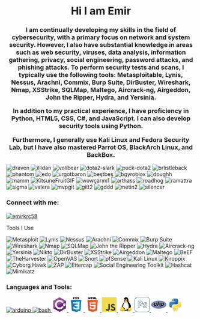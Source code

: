 <h1 align="center">Hi I am Emir</h1>
<h3 align="center">I am continually developing my skills in the field of cybersecurity, with a primary focus on network and system security. However, I also have substantial knowledge in areas such as web security, viruses, data analysis, information gathering, privacy, social engineering, password attacks, and phishing attacks. To perform security tests and scans, I typically use the following tools: Metasploitable, Lynis, Nessus, Arachni, Commix, Burp Suite, DirBuster, Wireshark, Nmap, XSStrike, SQLMap, Maltego, Aircrack-ng, Airgeddon, John the Ripper, Hydra, and Yersinia.

In addition to my practical experience, I have proficiency in Python, HTML5, CSS, C#, and JavaScript. I can also develop security tools using Python.

Furthermore, I generally use Kali Linux and Fedora Security Lab, but I have also mastered Parrot OS, BlackArch Linux, and BackBox.</h3>

![draven](https://github.com/user-attachments/assets/58f4d766-1e56-40f3-9edb-da6cb97a90c0)
![illidan](https://github.com/user-attachments/assets/a42b7037-ad0c-4ef1-8721-3eff99d26fd5)
![volibear](https://github.com/user-attachments/assets/30578318-7428-4bf1-a391-cfb6e2456781)
![dota2-slark](https://github.com/user-attachments/assets/104de0a2-54f2-4b1e-92e1-81d19d732d44)
![puck-dota2](https://github.com/user-attachments/assets/df13b2f9-2877-40cf-9a0b-367535d51e2c)
![brlistleback](https://github.com/user-attachments/assets/8db35df4-db22-4890-ae2f-f00a130f6936)
![phantom](https://github.com/user-attachments/assets/bfde48d2-6806-46a8-a033-d8967c45dd12)
![edo](https://github.com/user-attachments/assets/909aff06-31a5-4bc8-9ae4-2ec0250b6a9f)
![urgotbaron](https://github.com/user-attachments/assets/aca6b5a9-a9f1-400c-85b1-1a42172de0ed) 
![beştbeş](https://github.com/user-attachments/assets/eef7a6d8-975d-4dab-91ab-cf15febea2e6)
![bgyroblox](https://github.com/user-attachments/assets/4b6932a4-4acd-4525-800d-68b478184393)
![doughh](https://github.com/user-attachments/assets/fc1f782c-7845-4880-bcdc-cb71cee8822f)
![mamm](https://github.com/user-attachments/assets/4fd24443-0d15-4a79-b5f4-5dd3af8d048e)
![KitsuneFruitGIF](https://github.com/user-attachments/assets/558cddeb-2cde-40a0-8aad-b6714cea9c30)
![wowçarım1](https://github.com/user-attachments/assets/a5630aad-5c5d-441c-a524-ebd0ef5f29e8)
![arthass](https://github.com/user-attachments/assets/122fdbb9-795b-43dc-a168-c5a6647da761)
![roadhog](https://github.com/user-attachments/assets/add2e8a3-0e05-456b-bd59-ee24fd9c4777)
![ramattra](https://github.com/user-attachments/assets/7590f52c-ecd7-442c-82a7-497a4f2ba234)
![sigma](https://github.com/user-attachments/assets/e907645a-b176-49a7-a561-b19a76189911)
![valera](https://github.com/user-attachments/assets/44623bd4-b57c-4d09-98d8-fa2cdae96809)
![mvpgit](https://github.com/user-attachments/assets/e1e665b4-cccb-4785-a792-e73274aa588d)
![gitt2](https://github.com/user-attachments/assets/43506cf8-1a71-4ad4-b922-1f95a9195602)
![gddd](https://github.com/user-attachments/assets/6c5a5a52-49f2-4641-909b-683435d12a71)
![metin2](https://github.com/user-attachments/assets/01c157a7-e7bd-4088-a409-25b82dd96e1b)
![silencer](https://github.com/user-attachments/assets/5737d691-0ca6-4a80-897a-ef8e2dbd78a3)









<h3 align="left">Connect with me:</h3>
<p align="left">
<a href="https://instagram.com/emirkrc58" target="blank"><img align="center" src="https://raw.githubusercontent.com/rahuldkjain/github-profile-readme-generator/master/src/images/icons/Social/instagram.svg" alt="emirkrc58" height="30" width="40" /></a>
</p>
Tools I Use

![Metasploit](https://img.shields.io/badge/-Metasploit-2C528C?style=flat-square&logo=metasploit&logoColor=white)
![Lynis](https://img.shields.io/badge/-Lynis-333333?style=flat-square&logo=linux&logoColor=white)
![Nessus](https://img.shields.io/badge/-Nessus-00A1E0?style=flat-square&logo=nessus&logoColor=white)
![Arachni](https://img.shields.io/badge/-Arachni-cc0000?style=flat-square&logo=arachni&logoColor=white)
![Commix](https://img.shields.io/badge/-Commix-555555?style=flat-square&logo=linux&logoColor=white)
![Burp Suite](https://img.shields.io/badge/-Burp%20Suite-FE7A16?style=flat-square&logo=burp-suite&logoColor=white)
![Wireshark](https://img.shields.io/badge/-Wireshark-1679A7?style=flat-square&logo=wireshark&logoColor=white)
![Nmap](https://img.shields.io/badge/-Nmap-005B94?style=flat-square&logo=nmap&logoColor=white)
![SQLMap](https://img.shields.io/badge/-SQLMap-yellow?style=flat-square&logo=python&logoColor=white)
![John the Ripper](https://img.shields.io/badge/-John%20the%20Ripper-008080?style=flat-square&logo=linux&logoColor=white)
![Hydra](https://img.shields.io/badge/-Hydra-555555?style=flat-square&logo=linux&logoColor=white)
![Aircrack-ng](https://img.shields.io/badge/-Aircrack--ng-181717?style=flat-square&logo=linux&logoColor=white)
![Yersinia](https://img.shields.io/badge/-Yersinia-005B94?style=flat-square&logo=linux&logoColor=white)
![Nikto](https://img.shields.io/badge/-Nikto-0a0a0a?style=flat-square&logo=nikto&logoColor=white)
![DirBuster](https://img.shields.io/badge/-DirBuster-3776AB?style=flat-square&logo=apache&logoColor=white)
![XSStrike](https://img.shields.io/badge/-XSStrike-007ACC?style=flat-square&logo=javascript&logoColor=white)
![Airgeddon](https://img.shields.io/badge/-Airgeddon-555555?style=flat-square&logo=linux&logoColor=white)
![Maltego](https://img.shields.io/badge/-Maltego-00599C?style=flat-square&logo=maltego&logoColor=white)
![BeEF](https://img.shields.io/badge/-BeEF-fc605e?style=flat-square&logo=beef&logoColor=white)
![TheHarvester](https://img.shields.io/badge/-TheHarvester-333333?style=flat-square&logo=linux&logoColor=white)
![OpenVAS](https://img.shields.io/badge/-OpenVAS-326ce5?style=flat-square&logo=openvas&logoColor=white)
![Snort](https://img.shields.io/badge/-Snort-FF4242?style=flat-square&logo=snort&logoColor=white)
![pfSense](https://img.shields.io/badge/-pfSense-003087?style=flat-square&logo=pfsense&logoColor=white)
![Kali Linux](https://img.shields.io/badge/-Kali%20Linux-557C94?style=flat-square&logo=kali-linux&logoColor=white)
![Knoppix](https://img.shields.io/badge/-Knoppix-003087?style=flat-square&logo=debian&logoColor=white)
![Cyborg Hawk](https://img.shields.io/badge/-Cyborg%20Hawk-00979D?style=flat-square&logo=cyborg&logoColor=white)
![ZAP](https://img.shields.io/badge/-OWASP%20ZAP-7F1CFF?style=flat-square&logo=zap&logoColor=white)
![Ettercap](https://img.shields.io/badge/-Ettercap-005B94?style=flat-square&logo=ettercap&logoColor=white)
![Social Engineering Toolkit](https://img.shields.io/badge/-SET-333333?style=flat-square&logo=linux&logoColor=white)
![Hashcat](https://img.shields.io/badge/-Hashcat-03A9F4?style=flat-square&logo=hashnode&logoColor=white)
![Mimikatz](https://img.shields.io/badge/-Mimikatz-4CAF50?style=flat-square&logo=windows&logoColor=white)

<h3 align="left">Languages and Tools:</h3>
<p align="left"> <a href="https://www.arduino.cc/" target="_blank" rel="noreferrer"> <img src="https://cdn.worldvectorlogo.com/logos/arduino-1.svg" alt="arduino" width="40" height="40"/> </a> <a href="https://www.gnu.org/software/bash/" target="_blank" rel="noreferrer"> <img src="https://www.vectorlogo.zone/logos/gnu_bash/gnu_bash-icon.svg" alt="bash" width="40" height="40"/> </a> <a href="https://www.w3schools.com/cs/" target="_blank" rel="noreferrer"> <img src="https://raw.githubusercontent.com/devicons/devicon/master/icons/csharp/csharp-original.svg" alt="csharp" width="40" height="40"/> </a> <a href="https://www.w3schools.com/css/" target="_blank" rel="noreferrer"> <img src="https://raw.githubusercontent.com/devicons/devicon/master/icons/css3/css3-original-wordmark.svg" alt="css3" width="40" height="40"/> </a> <a href="https://www.w3.org/html/" target="_blank" rel="noreferrer"> <img src="https://raw.githubusercontent.com/devicons/devicon/master/icons/html5/html5-original-wordmark.svg" alt="html5" width="40" height="40"/> </a> <a href="https://developer.mozilla.org/en-US/docs/Web/JavaScript" target="_blank" rel="noreferrer"> <img src="https://raw.githubusercontent.com/devicons/devicon/master/icons/javascript/javascript-original.svg" alt="javascript" width="40" height="40"/> </a> <a href="https://www.linux.org/" target="_blank" rel="noreferrer"> <img src="https://raw.githubusercontent.com/devicons/devicon/master/icons/linux/linux-original.svg" alt="linux" width="40" height="40"/> </a> <a href="https://www.photoshop.com/en" target="_blank" rel="noreferrer"> <img src="https://raw.githubusercontent.com/devicons/devicon/master/icons/photoshop/photoshop-line.svg" alt="photoshop" width="40" height="40"/> </a> <a href="https://www.php.net" target="_blank" rel="noreferrer"> <img src="https://raw.githubusercontent.com/devicons/devicon/master/icons/php/php-original.svg" alt="php" width="40" height="40"/> </a> <a href="https://www.python.org" target="_blank" rel="noreferrer"> <img src="https://raw.githubusercontent.com/devicons/devicon/master/icons/python/python-original.svg" alt="python" width="40" height="40"/> </a> </p>
